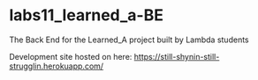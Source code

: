 # labs11_learned_a-BE

The Back End for the Learned_A project built by Lambda students

Development site hosted on here: https://still-shynin-still-strugglin.herokuapp.com/
